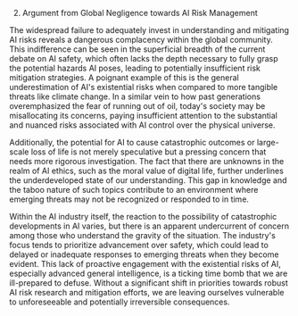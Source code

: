 2. Argument from Global Negligence towards AI Risk Management

The widespread failure to adequately invest in understanding and mitigating AI risks reveals a dangerous complacency within the global community. This indifference can be seen in the superficial breadth of the current debate on AI safety, which often lacks the depth necessary to fully grasp the potential hazards AI poses, leading to potentially insufficient risk mitigation strategies. A poignant example of this is the general underestimation of AI's existential risks when compared to more tangible threats like climate change. In a similar vein to how past generations overemphasized the fear of running out of oil, today's society may be misallocating its concerns, paying insufficient attention to the substantial and nuanced risks associated with AI control over the physical universe.

Additionally, the potential for AI to cause catastrophic outcomes or large-scale loss of life is not merely speculative but a pressing concern that needs more rigorous investigation. The fact that there are unknowns in the realm of AI ethics, such as the moral value of digital life, further underlines the underdeveloped state of our understanding. This gap in knowledge and the taboo nature of such topics contribute to an environment where emerging threats may not be recognized or responded to in time.

Within the AI industry itself, the reaction to the possibility of catastrophic developments in AI varies, but there is an apparent undercurrent of concern among those who understand the gravity of the situation. The industry's focus tends to prioritize advancement over safety, which could lead to delayed or inadequate responses to emerging threats when they become evident. This lack of proactive engagement with the existential risks of AI, especially advanced general intelligence, is a ticking time bomb that we are ill-prepared to defuse. Without a significant shift in priorities towards robust AI risk research and mitigation efforts, we are leaving ourselves vulnerable to unforeseeable and potentially irreversible consequences.